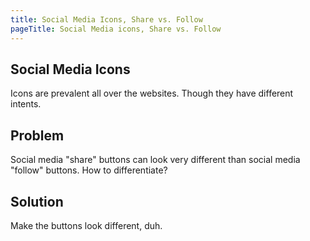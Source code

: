 ```yaml
---
title: Social Media Icons, Share vs. Follow
pageTitle: Social Media icons, Share vs. Follow
---
```


## Social Media Icons

Icons are prevalent all over the websites. Though they have different intents. 

## Problem

Social media "share" buttons can look very different than social media "follow" buttons. How to differentiate? 

## Solution

Make the buttons look different, duh. 